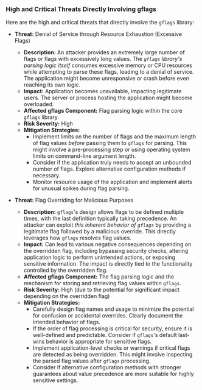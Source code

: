 ### High and Critical Threats Directly Involving gflags

Here are the high and critical threats that directly involve the `gflags` library:

*   **Threat:** Denial of Service through Resource Exhaustion (Excessive Flags)
    *   **Description:** An attacker provides an extremely large number of flags or flags with excessively long values. The *`gflags` library's parsing logic itself* consumes excessive memory or CPU resources while attempting to parse these flags, leading to a denial of service. The application might become unresponsive or crash before even reaching its own logic.
    *   **Impact:** Application becomes unavailable, impacting legitimate users. The server or process hosting the application might become overloaded.
    *   **Affected gflags Component:** Flag parsing logic within the core `gflags` library.
    *   **Risk Severity:** High
    *   **Mitigation Strategies:**
        *   Implement limits on the number of flags and the maximum length of flag values *before* passing them to `gflags` for parsing. This might involve a pre-processing step or using operating system limits on command-line argument length.
        *   Consider if the application truly needs to accept an unbounded number of flags. Explore alternative configuration methods if necessary.
        *   Monitor resource usage of the application and implement alerts for unusual spikes during flag parsing.

*   **Threat:** Flag Overriding for Malicious Purposes
    *   **Description:** `gflags`'s design allows flags to be defined multiple times, with the last definition typically taking precedence. An attacker can exploit *this inherent behavior of `gflags`* by providing a legitimate flag followed by a malicious override. This directly leverages how `gflags` resolves flag values.
    *   **Impact:** Can lead to various negative consequences depending on the overridden flag, including bypassing security checks, altering application logic to perform unintended actions, or exposing sensitive information. The impact is directly tied to the functionality controlled by the overridden flag.
    *   **Affected gflags Component:** The flag parsing logic and the mechanism for storing and retrieving flag values within `gflags`.
    *   **Risk Severity:** High (due to the potential for significant impact depending on the overridden flag)
    *   **Mitigation Strategies:**
        *   Carefully design flag names and usage to minimize the potential for confusion or accidental overrides. Clearly document the intended behavior of flags.
        *   If the order of flag processing is critical for security, ensure it is well-defined and predictable. Consider if `gflags`'s default last-wins behavior is appropriate for sensitive flags.
        *   Implement application-level checks or warnings if critical flags are detected as being overridden. This might involve inspecting the parsed flag values after `gflags` processing.
        *   Consider if alternative configuration methods with stronger guarantees about value precedence are more suitable for highly sensitive settings.